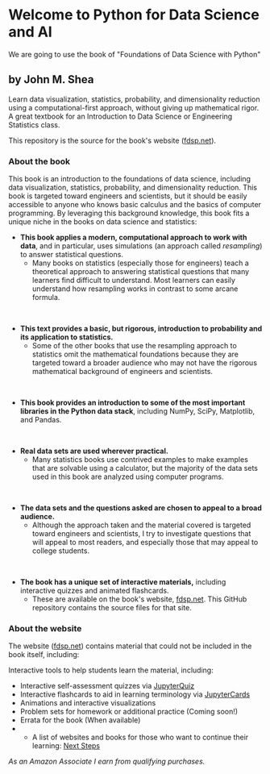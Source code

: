# Welcome to Python for Data Science and AI

We are going to use the book of "Foundations of Data Science with Python"
## by John M. Shea

Learn data visualization, statistics, probability, and dimensionality reduction using a computational-first approach, without giving up mathematical rigor. A great textbook for an Introduction to Data Science or Engineering Statistics class. 

This repository is the source for the book's  website ([fdsp.net](https://www.fdsp.net/)).

### About the book
This book is an introduction to the foundations of data science, including data visualization, statistics, probability, and dimensionality reduction. This book is targeted toward engineers and scientists, but it should be easily accessible to anyone who knows basic calculus and the basics of computer programming. By leveraging this background knowledge, this book fits a unique niche in the books on data science and statistics:


*  **This book applies a modern, computational approach to work with data**, and in particular, uses simulations (an approach called *resampling*) to answer statistical questions.  
    * Many books on statistics (especially those for engineers) teach a theoretical approach to answering statistical questions that many learners find difficult to understand. Most learners can easily understand how resampling works in contrast to some arcane formula.

<br>

* **This text provides a basic, but rigorous, introduction to probability and its application to statistics.** 
    * Some of the other books that use the resampling approach to statistics omit the mathematical foundations because they are targeted toward a broader audience who may not have the rigorous mathematical background of engineers and scientists. 

<br>

* **This book provides an introduction to some of the most important libraries in the Python data stack**, including NumPy, SciPy, Matplotlib, and Pandas.

<br>

* **Real data sets are used wherever practical.** 
    *  Many statistics books use contrived examples to make examples that are solvable using a calculator, but the majority of the data sets used in this book are analyzed using computer programs.

<br>

* **The data sets and the questions asked are chosen to appeal to a broad audience.** 
    * Although the approach taken and the material covered is targeted toward engineers and scientists, I try to investigate questions that will appeal to most readers, and especially those that may appeal to college students.

<br>

* **The book has a unique set of interactive materials,** including interactive quizzes and animated flashcards.
    *  These are available on the book's website, <a href="https://www.fdsp.net" target="_blank">fdsp.net</a>. This GitHub repository contains the source files for that site.
  
### About the website
The website  ([fdsp.net](https://www.fdsp.net/)) contains material that could not be included in the book itself, including:

Interactive tools to help students learn the material, including:
* Interactive self-assessment quizzes via <a href="jupyterquiz.org">JupyterQuiz</a>
* Interactive flashcards to aid in learning terminology via <a href="jupytercards.org">JupyterCards </a>
* Animations and interactive visualizations
* Problem sets for homework or additional practice (Coming soon!)
* Errata for the book (When available)
* * A list of websites and books for those who want to continue their learning: [Next Steps](https://www.fdsp.net/16-next-steps/next-steps.html)

*As an Amazon Associate I earn from qualifying purchases.*
